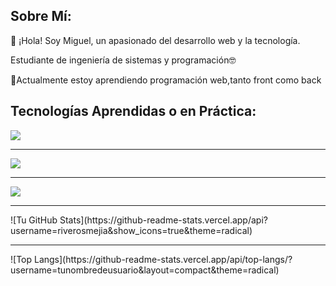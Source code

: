 

<div>
  <h2>Sobre Mí:</h2>
  <p>👋 ¡Hola! Soy Miguel, un apasionado del desarrollo web y la tecnología.</p>
  <p>Estudiante de ingeniería de sistemas y programación🤓</p>
  <p>🌱Actualmente estoy aprendiendo programación web,tanto front como back</p>
</div>

<div>
  <h2>Tecnologías Aprendidas o en Práctica:</h2>
  <img src="https://skillicons.dev/icons?i=git,github,mint,linux" />
  <hr/>
  <img src="https://skillicons.dev/icons?i=cpp,js,ts,py" />
  <hr/>
  <img src="https://skillicons.dev/icons?i=postgres,bash,react"/>
</div>

<hr />
![Tu GitHub Stats](https://github-readme-stats.vercel.app/api?username=riverosmejia&show_icons=true&theme=radical)
<hr />
![Top Langs](https://github-readme-stats.vercel.app/api/top-langs/?username=tunombredeusuario&layout=compact&theme=radical)

<!--
**riverosmejia/riverosmejia** is a ✨ _special_ ✨ repository because its `README.md` (this file) appears on your GitHub profile.

Here are some ideas to get you started:

- 🔭 I’m currently working on ...
- 🌱 I’m currently learning ...
- 👯 I’m looking to collaborate on ...
- 🤔 I’m looking for help with ...
- 💬 Ask me about ...
- 📫 How to reach me: ...
- 😄 Pronouns: ...
- ⚡ Fun fact: ...
-->
